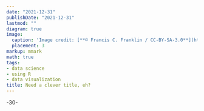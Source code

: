 ```yaml
---
date: "2021-12-31"
publishDate: "2021-12-31"
lastmod: ""
diagram: true
image:
  caption: 'Image credit: [**© Francis C. Franklin / CC-BY-SA-3.0**](https://en.wikipedia.org/wiki/European_robin#/media/File:Erithacus_rubecula_with_cocked_head.jpg)'
  placement: 3
markup: mmark
math: true
tags:
- data science
- using R
- data visualization
title: Need a clever title, eh?
---
```


> 



-30-